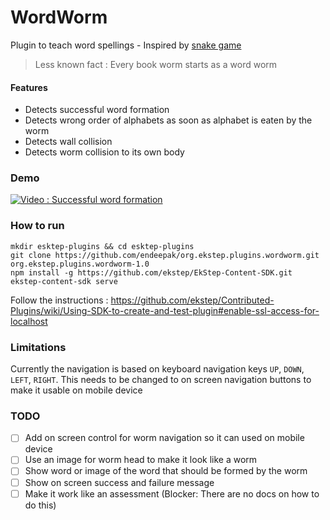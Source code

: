 # WordWorm

Plugin to teach word spellings - Inspired by [snake game](https://en.wikipedia.org/wiki/Snake_(video_game))

> Less known fact : Every book worm starts as a word worm

#### Features

* Detects successful word formation
* Detects wrong order of alphabets as soon as alphabet is eaten by the worm
* Detects wall collision
* Detects worm collision to its own body

### Demo

[![Video : Successful word formation](https://img.youtube.com/vi/IMmz9cRKv9I/0.jpg)](https://www.youtube.com/watch?v=IMmz9cRKv9I)


### How to run

```
mkdir esktep-plugins && cd esktep-plugins
git clone https://github.com/endeepak/org.ekstep.plugins.wordworm.git org.ekstep.plugins.wordworm-1.0
npm install -g https://github.com/ekstep/EkStep-Content-SDK.git
ekstep-content-sdk serve
```

Follow the instructions : https://github.com/ekstep/Contributed-Plugins/wiki/Using-SDK-to-create-and-test-plugin#enable-ssl-access-for-localhost

### Limitations

Currently the navigation is based on keyboard navigation keys `UP`, `DOWN`, `LEFT`, `RIGHT`. This needs to be changed to on screen navigation buttons to make it usable on mobile device

### TODO

- [ ] Add on screen control for worm navigation so it can used on mobile device
- [ ] Use an image for worm head to make it look like a worm
- [ ] Show word or image of the word that should be formed by the worm
- [ ] Show on screen success and failure message
- [ ] Make it work like an assessment (Blocker: There are no docs on how to do this)